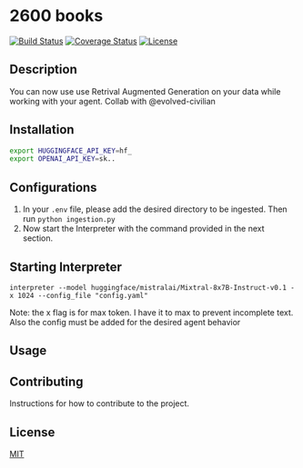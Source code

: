 # 2600 books

[![Build Status](https://img.shields.io/travis/isayahc/2600_books.svg?style=flat-square)](https://travis-ci.org/isayahc/2600_books)
[![Coverage Status](https://img.shields.io/coveralls/isayahc/2600_books.svg?style=flat-square)](https://coveralls.io/github/isayahc/2600_books)
[![License](https://img.shields.io/github/license/isayahc/python-sample-template.svg?style=flat-square)](LICENSE)

## Description

You can now use use Retrival Augmented Generation on your data while working with your agent. Collab with @evolved-civilian

## Installation

```bash
export HUGGINGFACE_API_KEY=hf_
export OPENAI_API_KEY=sk..
```

## Configurations

1. In your `.env` file, please add the desired directory to be ingested. Then run `python ingestion.py`
2. Now start the Interpreter with the command provided in the next section.

## Starting Interpreter

```
interpreter --model huggingface/mistralai/Mixtral-8x7B-Instruct-v0.1 -x 1024 --config_file "config.yaml"
```
Note: the x flag is for max token. I have it to max to prevent incomplete text. Also the config must be added for the desired agent behavior
## Usage

## Contributing

Instructions for how to contribute to the project.

## License

[MIT](LICENSE)
